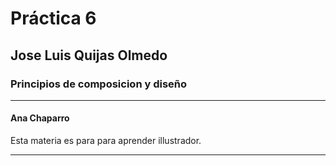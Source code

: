 # Práctica 6

## Jose Luis Quijas Olmedo


















### Principios de composicion y diseño

---

#### Ana Chaparro

Esta materia es para para aprender illustrador.

---